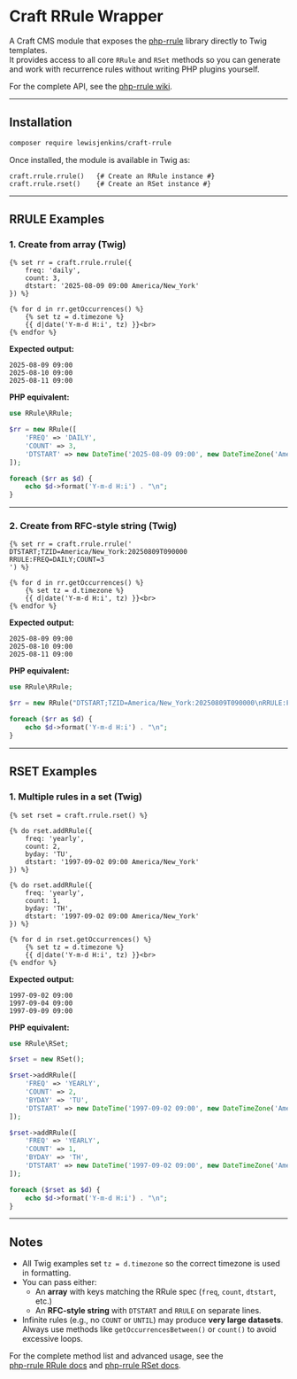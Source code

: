 # Craft RRule Wrapper

A Craft CMS module that exposes the [php-rrule](https://github.com/rlanvin/php-rrule) library directly to Twig templates.  
It provides access to all core `RRule` and `RSet` methods so you can generate and work with recurrence rules without writing PHP plugins yourself.

For the complete API, see the [php-rrule wiki](https://github.com/rlanvin/php-rrule/wiki).

---

## Installation

```bash
composer require lewisjenkins/craft-rrule
```

Once installed, the module is available in Twig as:

```twig
craft.rrule.rrule()   {# Create an RRule instance #}
craft.rrule.rset()    {# Create an RSet instance #}
```

---

## RRULE Examples

### 1. Create from array (Twig)
```twig
{% set rr = craft.rrule.rrule({
    freq: 'daily',
    count: 3,
    dtstart: '2025-08-09 09:00 America/New_York'
}) %}

{% for d in rr.getOccurrences() %}
    {% set tz = d.timezone %}
    {{ d|date('Y-m-d H:i', tz) }}<br>
{% endfor %}
```
**Expected output:**
```
2025-08-09 09:00
2025-08-10 09:00
2025-08-11 09:00
```

**PHP equivalent:**
```php
use RRule\RRule;

$rr = new RRule([
    'FREQ' => 'DAILY',
    'COUNT' => 3,
    'DTSTART' => new DateTime('2025-08-09 09:00', new DateTimeZone('America/New_York')),
]);

foreach ($rr as $d) {
    echo $d->format('Y-m-d H:i') . "\n";
}
```

---

### 2. Create from RFC-style string (Twig)
```twig
{% set rr = craft.rrule.rrule('
DTSTART;TZID=America/New_York:20250809T090000
RRULE:FREQ=DAILY;COUNT=3
') %}

{% for d in rr.getOccurrences() %}
    {% set tz = d.timezone %}
    {{ d|date('Y-m-d H:i', tz) }}<br>
{% endfor %}
```
**Expected output:**
```
2025-08-09 09:00
2025-08-10 09:00
2025-08-11 09:00
```

**PHP equivalent:**
```php
use RRule\RRule;

$rr = new RRule("DTSTART;TZID=America/New_York:20250809T090000\nRRULE:FREQ=DAILY;COUNT=3");

foreach ($rr as $d) {
    echo $d->format('Y-m-d H:i') . "\n";
}
```

---

## RSET Examples

### 1. Multiple rules in a set (Twig)
```twig
{% set rset = craft.rrule.rset() %}

{% do rset.addRRule({
    freq: 'yearly',
    count: 2,
    byday: 'TU',
    dtstart: '1997-09-02 09:00 America/New_York'
}) %}

{% do rset.addRRule({
    freq: 'yearly',
    count: 1,
    byday: 'TH',
    dtstart: '1997-09-02 09:00 America/New_York'
}) %}

{% for d in rset.getOccurrences() %}
    {% set tz = d.timezone %}
    {{ d|date('Y-m-d H:i', tz) }}<br>
{% endfor %}
```
**Expected output:**
```
1997-09-02 09:00
1997-09-04 09:00
1997-09-09 09:00
```

**PHP equivalent:**
```php
use RRule\RSet;

$rset = new RSet();

$rset->addRRule([
    'FREQ' => 'YEARLY',
    'COUNT' => 2,
    'BYDAY' => 'TU',
    'DTSTART' => new DateTime('1997-09-02 09:00', new DateTimeZone('America/New_York')),
]);

$rset->addRRule([
    'FREQ' => 'YEARLY',
    'COUNT' => 1,
    'BYDAY' => 'TH',
    'DTSTART' => new DateTime('1997-09-02 09:00', new DateTimeZone('America/New_York')),
]);

foreach ($rset as $d) {
    echo $d->format('Y-m-d H:i') . "\n";
}
```

---

## Notes
- All Twig examples set `tz = d.timezone` so the correct timezone is used in formatting.  
- You can pass either:
  - An **array** with keys matching the RRule spec (`freq`, `count`, `dtstart`, etc.)  
  - An **RFC-style string** with `DTSTART` and `RRULE` on separate lines.  
- Infinite rules (e.g., no `COUNT` or `UNTIL`) may produce **very large datasets**. Always use methods like `getOccurrencesBetween()` or `count()` to avoid excessive loops.

For the complete method list and advanced usage, see the  
[php-rrule RRule docs](https://github.com/rlanvin/php-rrule/wiki/RRule) and [php-rrule RSet docs](https://github.com/rlanvin/php-rrule/wiki/RSet).

